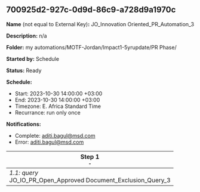 ## 700925d2-927c-0d9d-86c9-a728d9a1970c

**Name** (not equal to External Key)**:** JO_Innovation Oriented_PR_Automation_3

**Description:** n/a

**Folder:** my automations/MOTF-Jordan/Impact1-5yrupdate/PR Phase/

**Started by:** Schedule

**Status:** Ready

**Schedule:**

* Start: 2023-10-30 14:00:00 +03:00
* End: 2023-10-30 14:00:00 +03:00
* Timezone: E. Africa Standard Time
* Recurrance: run only once

**Notifications:**

* Complete: aditi.bagul@msd.com
* Error: aditi.bagul@msd.com

| Step 1<br>_<small>-</small>_ |
| --- |
| _1.1: query_<br>JO_IO_PR_Open_Approved Document_Exclusion_Query_3 |
